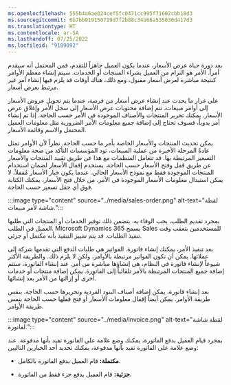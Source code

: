 ```yaml
---
ms.openlocfilehash: 555b4a6ae024cef5fc0471cc995f71602cbb18d3
ms.sourcegitcommit: 6b7bb919150719d7f2b88c34b66a535036d417d3
ms.translationtype: HT
ms.contentlocale: ar-SA
ms.lasthandoff: 07/25/2022
ms.locfileid: "9189092"
---
```

بعد دورة حياة عرض الأسعار، عندما يكون العميل جاهزاً للتقدم، فمن المحتمل أنه سيقدم أمراً. الأمر هو التزام من العميل بشراء المنتجات أو الخدمات. سيتم إنشاء معظم الأوامر كنتيجة مباشرة لعرض أسعار مقبول، ومع ذلك، هناك أوقات قد يلزم فيها إنشاء أمر غير مرتبط بعرض أسعار. 

على غرار ما يحدث عند إنشاء عرض أسعار من فرصة، عندما يتم تحويل عروض الأسعار إلى أوامر مبيعات، تتم إضافة محتويات عرض الأسعار إلى سجل الأمر وإغلاق عرض الأسعار. يمكنك تحرير المنتجات والأصناف الموجودة في الأمر حسب الحاجة. إذا تم إنشاء أمر يدوياً، فسوف تحتاج إلى إضافة جميع معلومات الأمر الضرورية مثل معلومات العميل المحتمل والاسم وقائمة الأسعار. 

يمكن تحديث المنتجات والأسعار الخاصة بأمر ما حسب الحاجة. نظراً لأن الأوامر تمثل عادةً المرحلة الأخيرة من عملية المبيعات، تود المؤسسات التأكد من صحة معلومات التسعير المرتبطة بها.  قد تتعامل المنظمات مع هذا عن طريق تقييد المنتجات والأسعار عن طريق قفل وفتح الأسعار حسب الحاجة. يستخدم إقفال الأسعار لضمان استخدام المنتجات الموجودة فقط مع نموذج الأسعار الحالي. عندما يكون خيار الأسعار مُقفلاً، لا يمكن استبدال معلومات الأسعار الموجودة في الأمر. من خلال فتح الأسعار، يمكنك الكتابة فوق أي حقل تسعير حسب الحاجة. 

:::image type="content" source="../media/sales-order.png" alt-text="لقطة شاشة لأمر مبيعات.":::

بمجرد تقديم الطلب، يجب الوفاء به. يتضمن ذلك توفير الخدمات أو المنتجات التي طلبها العميل في الطلب. Microsoft Dynamics يسمح 365 Sales للمستخدمين بتعقب وقت تنفيذ الطلبات. قد يتم تمييز التنفيذ بأنه مكتمل أو جزئي.

بعد تنفيذ الأمر، يمكنك إنشاء فاتورة. الفواتير هي طلبات الدفع التي تقدمها شركة إلى عملائها. يمكن أن تكون الفواتير مرتبطة بالأوامر، ولكن لا يلزم ذلك. والطريقة الأكثر شيوعاً لإنشاء فاتورة في النظام، هي إنشاؤها مباشرة من أمر. عند إنشاء الفاتورة، ستتم إضافة جميع المنتجات المرتبطة بالأمر تلقائياً إلى الفاتورة. يمكن إضافة منتجات أو خدمات أخرى أو إزالتها من الأمر بعد إنشائها. 

بعد إنشاء فاتورة، يمكن إضافة أصناف البنود الفردية وتحريرها حسب الحاجة، بنفس طريقة الأوامر. يمكن أيضاً إقفال معلومات الأسعار أو فتح قفلها حسب الحاجة بنفس طريقة الأوامر. 


:::image type="content" source="../media/invoice.png" alt-text="لقطة شاشة لفاتورة.":::

بمجرد قيام العميل بدفع الفاتورة، يمكنك وضع علامة على الفاتورة تفيد بأنها مدفوعة. عند وضع علامة على الفاتورة تفيد بأنها مدفوعة‬، يمكنك تحديد أحد الخيارين التاليين:

- **مكتملة:** قام العميل بدفع الفاتورة بالكامل.

- **جزئية:** قام العميل بدفع جزء فقط من الفاتورة. 
